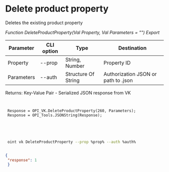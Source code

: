 ﻿---
sidebar_position: 4
---

# Delete product property
 Deletes the existing product property


*Function DeleteProductProperty(Val Property, Val Parameters = "") Export*

 | Parameter | CLI option | Type | Destination |
 |-|-|-|-|
 | Property | --prop | String, Number | Property ID |
 | Parameters | --auth | Structure Of String | Authorization JSON or path to .json |

 
 Returns: Key-Value Pair - Serialized JSON response from VK 

```bsl title="Code example"
	
 
 Response = OPI_VK.DeleteProductProperty(260, Parameters);
 Response = OPI_Tools.JSONString(Response);
 
 
	
```

```sh title="CLI command example"
 
 oint vk DeleteProductProperty --prop %prop% --auth %auth%


```


```json title="Result"

{
 "response": 1
 }

```
